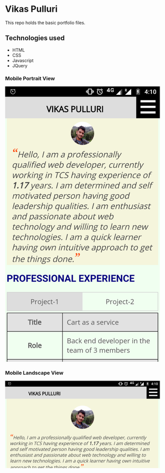 
# Vikas Pulluri

This repo holds the basic portfolio files.

## Technologies used

- HTML
- CSS
- Javascript
- JQuery

### Mobile Portrait View

![Alt text](/images/mobile_portrait.png?raw=true "Mobile Portrait View")

### Mobile Landscape View

![Alt text](/images/mobile_landscape.png?raw=true "Mobile Landscape View")
